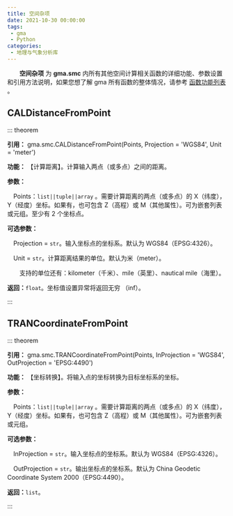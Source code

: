 ```yaml
---
title: 空间杂项
date: 2021-10-30 00:00:00
tags:
 - gma
 - Python
categories:
 - 地理与气象分析库
---
```


**&emsp;&emsp;空间杂项** 为 **gma.smc** 内所有其他空间计算相关函数的详细功能、参数设置和引用方法说明，如果您想了解 gma 所有函数的整体情况，请参考 [函数功能列表](Function.html) 。

## CALDistanceFromPoint<Badge text="1.0.5 +"/>
::: theorem

**引用：**  gma.smc.CALDistanceFromPoint(Points, Projection = 'WGS84', Unit = 'meter')

**功能：** 【计算距离】。计算输入两点（或多点）之间的距离。

**参数：**

&emsp;Points：`list||tuple||array` 。需要计算距离的两点（或多点）的 X（纬度），Y（经度）坐标。如果有，也可包含 Z（高程）或 M（其他属性）。可为嵌套列表或元组。至少有 2 个坐标点。
    
<Boxx type='tips' title='示例' content='Points = [(130.1, 45.2), (131.5, 40.2)]'/>


**可选参数：**

&emsp;Projection = `str`。输入坐标点的坐标系。默认为 WGS84（EPSG:4326）。

&emsp;Unit = `str`。计算距离结果的单位。默认为米（meter）。
    
&emsp;&emsp;支持的单位还有：kilometer（千米）、mile（英里）、nautical mile（海里）。

**返回：**`float`。坐标值设置异常将返回无穷 （inf）。

:::

## TRANCoordinateFromPoint<Badge text="1.0.5 +"/>
::: theorem

**引用：**  gma.smc.TRANCoordinateFromPoint(Points, InProjection = 'WGS84', OutProjection = 'EPSG:4490')

**功能：** 【坐标转换】。将输入点的坐标转换为目标坐标系的坐标。

**参数：**

&emsp;Points：`list||tuple||array` 。需要计算距离的两点（或多点）的 X（纬度），Y（经度）坐标。如果有，也可包含 Z（高程）或 M（其他属性）。可为嵌套列表或元组。
    
<Boxx type='tips' title='示例' content='Points = [(130.1, 45.2), (131.5, 40.2)]'/>

**可选参数：**

&emsp;InProjection = `str`。输入坐标点的坐标系。默认为 WGS84（EPSG:4326）。

&emsp;OutProjection = `str`。输出坐标点的坐标系。默认为 China Geodetic Coordinate System 2000（EPSG:4490）。

**返回：**`list`。

:::